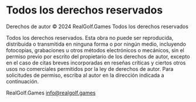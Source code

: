 # Todos los derechos reservados

Derechos de autor © 2024 RealGolf.Games Todos los derechos reservados

Todos los derechos reservados. Esta obra no puede ser reproducida, distribuida o transmitida en ninguna forma o por ningún medio, incluyendo fotocopias, grabaciones u otros métodos electrónicos o mecánicos, sin el permiso previo por escrito del propietario de los derechos de autor, excepto en el caso de citas breves incorporadas en reseñas críticas y ciertos otros usos no comerciales permitidos por la ley de derechos de autor. Para solicitudes de permiso, escriba al autor en la dirección indicada a continuación.

RealGolf.Games
<info@realgolf.games>
